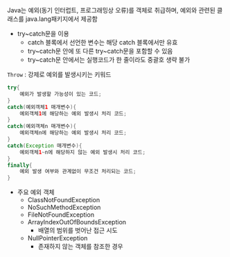Java는 예외(동기 인터럽트, 프로그래밍상 오류)를 객체로 취급하며, 예외와 관련된 클래스를 java.lang패키지에서 제공함

- try~catch문을 이용
    - catch 블록에서 선언한 변수는 해당 catch 블록에서만 유효
    - try~catch문 안에 또 다른 try~catch문을 포함할 수 있음
    - try~catch문 안에서는 실행코드가 한 줄이라도 중괄호 생략 불가

`Throw` : 강제로 예외를 발생시키는 키워드

```java
try{
	예외가 발생할 가능성이 있는 코드;
}
catch(예외객체1 매개변수){
	예외객체1에 해당하는 예외 발생시 처리 코드;
}
catch(예외객체n 매개변수){
	예외객체n에 해당하는 예외 발생시 처리 코드;
}
catch(Exception 매개변수){
	예외객체1~n에 해당하지 않는 예외 발생시 처리 코드;
}
finally{
	예외 발생 여부와 관계없이 무조건 처리되는 코드;
}
```

- 주요 예외 객체
    - ClassNotFoundException
    - NoSuchMethodException
    - FileNotFoundException
    - ArrayIndexOutOfBoundsException
        - 배열의 범위를 벗어난 접근 시도
    - NullPointerException
        - 존재하지 않는 객체를 참조한 경우